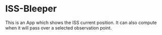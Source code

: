 # ISS-Bleeper
This is an App which shows the ISS current position. It can also compute when it will pass over a selected observation point.
